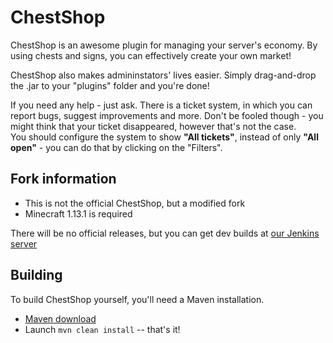 ChestShop
================================

ChestShop is an awesome plugin for managing your server's economy. 
By using chests and signs, you can effectively create your own market!

ChestShop also makes admininstators' lives easier. 
Simply drag-and-drop the .jar to your "plugins" folder and you're done! 

If you need any help - just ask. There is a ticket system, in which you can report bugs, suggest improvements and more.
Don't be fooled though - you might think that your ticket disappeared, however that's not the case.   
You should configure the system to show **"All tickets"**, instead of only **"All open"** - you can do that by clicking on the "Filters".


Fork information
--------------------------------
* This is not the official ChestShop, but a modified fork
* Minecraft 1.13.1 is required

There will be no official releases, but you can get dev builds at [our Jenkins server](https://www.iani.de/jenkins/job/ChestShop/)

Building
--------------------------------
To build ChestShop yourself, you'll need a Maven installation.
* [Maven download](http://maven.apache.org/download.cgi)
* Launch `mvn clean install` -- that's it!
